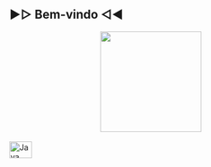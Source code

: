 ## ►▻ Bem-vindo ◅◄

<div align="center">
  <a href="https://github.com/kaiqueito">
  <img height="180em" src="https://github-readme-stats.vercel.app/api/top-langs/?username=kaiqueito&layout=compact">
</div>

<div style="display: inline_block"><br>
  <img align="center" alt="Java Icon" height="30" width="40" src="https://cdn.jsdelivr.net/gh/devicons/devicon/icons/java/java-original.svg">
</div>

##
